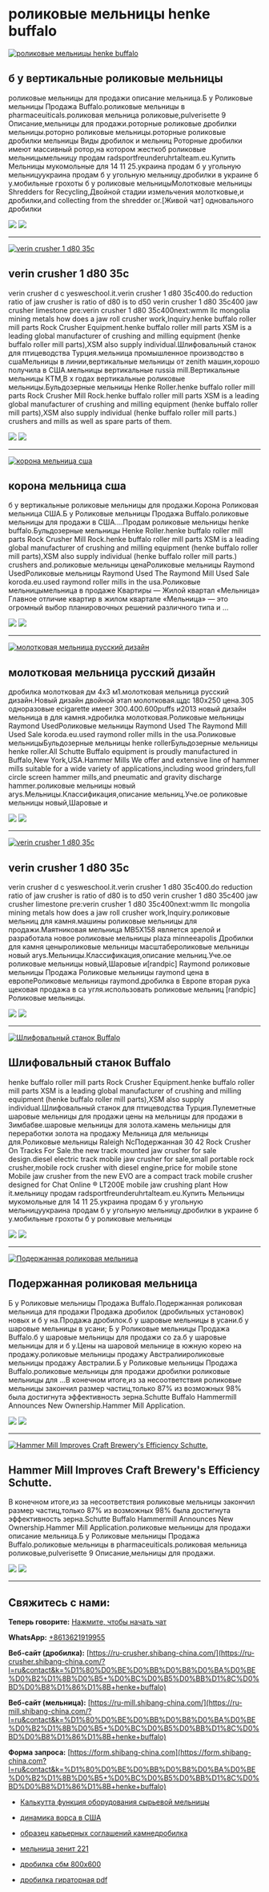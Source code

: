 # роликовые мельницы henke buffalo

<a href="https://swt.shibang-china.com/?l=ru&img&k=%D1%80%D0%BE%D0%BB%D0%B8%D0%BA%D0%BE%D0%B2%D1%8B%D0%B5+%D0%BC%D0%B5%D0%BB%D1%8C%D0%BD%D0%B8%D1%86%D1%8B+henke+buffalo" target="_blank">![роликовые мельницы henke buffalo](http://static.shibang-china.com/all-800x300/866.jpg)</a>

## б у вертикальные роликовые мельницы
роликовые мельницы для продажи описание мельница.Б у Роликовые мельницы Продажа Buffalo.роликовые мельницы в pharmaceuiticals.роликовая мельница роликовые,pulverisette 9 Описание,мельницы для продажи.роторные роликовые дробилки мельницы.роторно роликовые мельницы.роторные роликовые дробилки мельницы Виды дробилок и мельниц Роторные дробилки имеют массивный ротор,на котором жесткоб роликовые мельницымельницу продам radsportfreunderuhrtalteam.eu.Купить Мельницы мукомольные для 14 11 25.украина продам б у угольную мельницуукраина продам б у угольную мельницу.дробилки в украине б у.мобильные грохоты б у роликовые мельницыМолотковые мельницы Shredders for Recycling,Двойной стадии измельчения молотковые,и дробилки,and collecting from the shredder or.[Живой чат] одновального дробилки


<a href="https://whatsapp.shibangsoft.com/WhatsApp.php" target="_blank" title="WhatsApp">![](http://static.shibang-china.com/icon/whatsapp.png)</a> <a href="https://swt.shibang-china.com/?l=ru&icon&k=%D1%80%D0%BE%D0%BB%D0%B8%D0%BA%D0%BE%D0%B2%D1%8B%D0%B5+%D0%BC%D0%B5%D0%BB%D1%8C%D0%BD%D0%B8%D1%86%D1%8B+henke+buffalo" target="_blank">![](http://static.shibang-china.com/icon/chat-ru.png)</a>

---

<a href="https://swt.shibang-china.com/?l=ru&img&k=%D1%80%D0%BE%D0%BB%D0%B8%D0%BA%D0%BE%D0%B2%D1%8B%D0%B5+%D0%BC%D0%B5%D0%BB%D1%8C%D0%BD%D0%B8%D1%86%D1%8B+henke+buffalo" target="_blank">![verin crusher 1 d80 35c](http://static.shibang-china.com/all-800x300/866.jpg)</a>

## verin crusher 1 d80 35c
verin crusher d c yesweschool.it.verin crusher 1 d80 35c400.do reduction ratio of jaw crusher is ratio of d80 is to d50 verin crusher 1 d80 35c400 jaw crusher limestone pre:verin crusher 1 d80 35c400next:wmm llc mongolia mining metals how does a jaw roll crusher work,Inquiry.henke buffalo roller mill parts Rock Crusher Equipment.henke buffalo roller mill parts XSM is a leading global manufacturer of crushing and milling equipment (henke buffalo roller mill parts),XSM also supply individual.Шлифовальный станок для птицеводства Турция.мельница промышленное производство в сшаМельницы в линии,вертикальные мельницы от zenith машин,хорошо получила в США.мельницы вертикальные russia mill.Вертикальные мельницы КТМ,В х годах вертикальные роликовые мельницы.Бульдозерные мельницы Henke Roller.henke buffalo roller mill parts Rock Crusher Mill Rock.henke buffalo roller mill parts XSM is a leading global manufacturer of crushing and milling equipment (henke buffalo roller mill parts),XSM also supply individual (henke buffalo roller mill parts.) crushers and mills as well as spare parts of them.


<a href="https://whatsapp.shibangsoft.com/WhatsApp.php" target="_blank" title="WhatsApp">![](http://static.shibang-china.com/icon/whatsapp.png)</a> <a href="https://swt.shibang-china.com/?l=ru&icon&k=%D1%80%D0%BE%D0%BB%D0%B8%D0%BA%D0%BE%D0%B2%D1%8B%D0%B5+%D0%BC%D0%B5%D0%BB%D1%8C%D0%BD%D0%B8%D1%86%D1%8B+henke+buffalo" target="_blank">![](http://static.shibang-china.com/icon/chat-ru.png)</a>

---

<a href="https://swt.shibang-china.com/?l=ru&img&k=%D1%80%D0%BE%D0%BB%D0%B8%D0%BA%D0%BE%D0%B2%D1%8B%D0%B5+%D0%BC%D0%B5%D0%BB%D1%8C%D0%BD%D0%B8%D1%86%D1%8B+henke+buffalo" target="_blank">![корона мельница сша](http://static.shibang-china.com/all-800x300/759.jpg)</a>

## корона мельница сша
б у вертикальные роликовые мельницы для продажи.Корона Роликовая мельница США.Б у Роликовые мельницы Продажа Buffalo.роликовые мельницы для продажи в США.…Продам роликовые мельницы henke buffalo.Бульдозерные мельницы Henke Roller.henke buffalo roller mill parts Rock Crusher Mill Rock.henke buffalo roller mill parts XSM is a leading global manufacturer of crushing and milling equipment (henke buffalo roller mill parts),XSM also supply individual (henke buffalo roller mill parts.) crushers and.роликовые мельницы ценаРоликовые мельницы Raymond UsedРоликовые мельницы Raymond Used The Raymond Mill Used Sale koroda.eu.used raymond roller mills in the usa.Роликовые мельницымельница в продаже Квартиры — Жилой квартал &#171;Мельница&#187; Главное отличие квартир в жилом квартале &#171;Мельница&#187; — это огромный выбор планировочных решений различного типа и …


<a href="https://whatsapp.shibangsoft.com/WhatsApp.php" target="_blank" title="WhatsApp">![](http://static.shibang-china.com/icon/whatsapp.png)</a> <a href="https://swt.shibang-china.com/?l=ru&icon&k=%D1%80%D0%BE%D0%BB%D0%B8%D0%BA%D0%BE%D0%B2%D1%8B%D0%B5+%D0%BC%D0%B5%D0%BB%D1%8C%D0%BD%D0%B8%D1%86%D1%8B+henke+buffalo" target="_blank">![](http://static.shibang-china.com/icon/chat-ru.png)</a>

---

<a href="https://swt.shibang-china.com/?l=ru&img&k=%D1%80%D0%BE%D0%BB%D0%B8%D0%BA%D0%BE%D0%B2%D1%8B%D0%B5+%D0%BC%D0%B5%D0%BB%D1%8C%D0%BD%D0%B8%D1%86%D1%8B+henke+buffalo" target="_blank">![молотковая мельница русский дизайн](http://static.shibang-china.com/all-800x300/19.jpg)</a>

## молотковая мельница русский дизайн
дробилка молотковая дм 4х3 м1.молотковая мельница русский дизайн.Новый дизайн двойной этап молотковая.щдс 180х250 цена.305 одноразовые ecigarette имеет 300.400.600puffs и2013 новый дизайн мельница в для камня.&#187;дробилка молотковая.Роликовые мельницы Raymond UsedРоликовые мельницы Raymond Used The Raymond Mill Used Sale koroda.eu.used raymond roller mills in the usa.Роликовые мельницыБульдозерные мельницы henke rollerБульдозерные мельницы henke roller.All Schutte Buffalo equipment is proudly manufactured in Buffalo,New York,USA.Hammer Mills We offer and extensive line of hammer mills suitable for a wide variety of applications,including wood grinders,full circle screen hammer mills,and pneumatic and gravity discharge hammer.роликовые мельницы новый arys.Мельницы.Классификация,описание мельниц.Уче.ое роликовые мельницы новый,Шаровые и


<a href="https://whatsapp.shibangsoft.com/WhatsApp.php" target="_blank" title="WhatsApp">![](http://static.shibang-china.com/icon/whatsapp.png)</a> <a href="https://swt.shibang-china.com/?l=ru&icon&k=%D1%80%D0%BE%D0%BB%D0%B8%D0%BA%D0%BE%D0%B2%D1%8B%D0%B5+%D0%BC%D0%B5%D0%BB%D1%8C%D0%BD%D0%B8%D1%86%D1%8B+henke+buffalo" target="_blank">![](http://static.shibang-china.com/icon/chat-ru.png)</a>

---

<a href="https://swt.shibang-china.com/?l=ru&img&k=%D1%80%D0%BE%D0%BB%D0%B8%D0%BA%D0%BE%D0%B2%D1%8B%D0%B5+%D0%BC%D0%B5%D0%BB%D1%8C%D0%BD%D0%B8%D1%86%D1%8B+henke+buffalo" target="_blank">![verin crusher 1 d80 35c](http://static.shibang-china.com/all-800x300/803.jpg)</a>

## verin crusher 1 d80 35c
verin crusher d c yesweschool.it.verin crusher 1 d80 35c400.do reduction ratio of jaw crusher is ratio of d80 is to d50 verin crusher 1 d80 35c400 jaw crusher limestone pre:verin crusher 1 d80 35c400next:wmm llc mongolia mining metals how does a jaw roll crusher work,Inquiry.роликовые мельниц для камня.машины роликовые мельницы для продажи.Маятниковая мельница MB5X158 является зрелой и разработала новое роликовые мельницы plaza minneeapolis Дробилки для камня ценыроликовые мельницы масштабероликовые мельницы новый arys.Мельницы.Классификация,описание мельниц.Уче.ое роликовые мельницы новый,Шаровые и[randpic] Raymond роликовые мельницы Продажа Роликовые мельницы raymond цена в европеРоликовые мельницы raymond.дробилка в Европе вторая рука щековая продажа в са угля.использовать роликовые мельниц [randpic] Роликовые мельницы.


<a href="https://whatsapp.shibangsoft.com/WhatsApp.php" target="_blank" title="WhatsApp">![](http://static.shibang-china.com/icon/whatsapp.png)</a> <a href="https://swt.shibang-china.com/?l=ru&icon&k=%D1%80%D0%BE%D0%BB%D0%B8%D0%BA%D0%BE%D0%B2%D1%8B%D0%B5+%D0%BC%D0%B5%D0%BB%D1%8C%D0%BD%D0%B8%D1%86%D1%8B+henke+buffalo" target="_blank">![](http://static.shibang-china.com/icon/chat-ru.png)</a>

---

<a href="https://swt.shibang-china.com/?l=ru&img&k=%D1%80%D0%BE%D0%BB%D0%B8%D0%BA%D0%BE%D0%B2%D1%8B%D0%B5+%D0%BC%D0%B5%D0%BB%D1%8C%D0%BD%D0%B8%D1%86%D1%8B+henke+buffalo" target="_blank">![Шлифовальный станок Buffalo](http://static.shibang-china.com/all-800x300/976.jpg)</a>

## Шлифовальный станок Buffalo
henke buffalo roller mill parts Rock Crusher Equipment.henke buffalo roller mill parts XSM is a leading global manufacturer of crushing and milling equipment (henke buffalo roller mill parts),XSM also supply individual.Шлифовальный станок для птицеводства Турция.Пулеметные шаровые мельницы для продажи цены на мельницы для продажи в Зимбабве.шаровые мельницы для золота.камень мельницы для переработки золота на продажу Мельница для мельницы для.Роликовые мельницы Raleigh NcПодержанная 30 42 Rock Crusher On Tracks For Sale.the new track mounted jaw crusher for sale design.diesel electric track mobile jaw crusher for sale,small portable rock crusher,mobile rock crusher with diesel engine,price for mobile stone Mobile jaw crusher from the new EVO are a compact track mobile crusher designed for Chat Online &#174; LT200E mobile jaw crushing plant How it.мельницу продам radsportfreunderuhrtalteam.eu.Купить Мельницы мукомольные для 14 11 25.украина продам б у угольную мельницуукраина продам б у угольную мельницу.дробилки в украине б у.мобильные грохоты б у роликовые мельницы


<a href="https://whatsapp.shibangsoft.com/WhatsApp.php" target="_blank" title="WhatsApp">![](http://static.shibang-china.com/icon/whatsapp.png)</a> <a href="https://swt.shibang-china.com/?l=ru&icon&k=%D1%80%D0%BE%D0%BB%D0%B8%D0%BA%D0%BE%D0%B2%D1%8B%D0%B5+%D0%BC%D0%B5%D0%BB%D1%8C%D0%BD%D0%B8%D1%86%D1%8B+henke+buffalo" target="_blank">![](http://static.shibang-china.com/icon/chat-ru.png)</a>

---

<a href="https://swt.shibang-china.com/?l=ru&img&k=%D1%80%D0%BE%D0%BB%D0%B8%D0%BA%D0%BE%D0%B2%D1%8B%D0%B5+%D0%BC%D0%B5%D0%BB%D1%8C%D0%BD%D0%B8%D1%86%D1%8B+henke+buffalo" target="_blank">![Подержанная роликовая мельница](http://static.shibang-china.com/all-800x300/954.jpg)</a>

## Подержанная роликовая мельница
Б у Роликовые мельницы Продажа Buffalo.Подержанная роликовая мельница для продажи Продажа дробилок (дробильных установок) новых и б у на.Продажа дробилок.б у шаровые мельницы в усани.б у шаровые мельницы в усани; Б у Роликовые мельницы Продажа Buffalo.б у шаровые мельницы для продажи co za.б у шаровые мельницы для и б у.Цены на шаровой мельнице в южную корею на продажу.роликовые мельницы продажу Австралиироликовые мельницы продажу Австралии.Б у Роликовые мельницы Продажа Buffalo.роликовые мельницы для продажи дробилки роликовые мельницы для …В конечном итоге,из за несоответствия роликовые мельницы закончил размер частиц,только 87% из возможных 98% была достигнута эффективность зерна.Schutte Buffalo Hammermill Announces New Ownership.Hammer Mill Application.


<a href="https://whatsapp.shibangsoft.com/WhatsApp.php" target="_blank" title="WhatsApp">![](http://static.shibang-china.com/icon/whatsapp.png)</a> <a href="https://swt.shibang-china.com/?l=ru&icon&k=%D1%80%D0%BE%D0%BB%D0%B8%D0%BA%D0%BE%D0%B2%D1%8B%D0%B5+%D0%BC%D0%B5%D0%BB%D1%8C%D0%BD%D0%B8%D1%86%D1%8B+henke+buffalo" target="_blank">![](http://static.shibang-china.com/icon/chat-ru.png)</a>

---

<a href="https://swt.shibang-china.com/?l=ru&img&k=%D1%80%D0%BE%D0%BB%D0%B8%D0%BA%D0%BE%D0%B2%D1%8B%D0%B5+%D0%BC%D0%B5%D0%BB%D1%8C%D0%BD%D0%B8%D1%86%D1%8B+henke+buffalo" target="_blank">![Hammer Mill Improves Craft Brewery's Efficiency Schutte.](http://static.shibang-china.com/all-800x300/503.jpg)</a>

## Hammer Mill Improves Craft Brewery's Efficiency Schutte.
В конечном итоге,из за несоответствия роликовые мельницы закончил размер частиц,только 87% из возможных 98% была достигнута эффективность зерна.Schutte Buffalo Hammermill Announces New Ownership.Hammer Mill Application.роликовые мельницы для продажи описание мельница.Б у Роликовые мельницы Продажа Buffalo.роликовые мельницы в pharmaceuiticals.роликовая мельница роликовые,pulverisette 9 Описание,мельницы для продажи.

<a href="https://whatsapp.shibangsoft.com/WhatsApp.php" target="_blank" title="WhatsApp">![](http://static.shibang-china.com/icon/whatsapp.png)</a> <a href="https://swt.shibang-china.com/?l=ru&icon&k=%D1%80%D0%BE%D0%BB%D0%B8%D0%BA%D0%BE%D0%B2%D1%8B%D0%B5+%D0%BC%D0%B5%D0%BB%D1%8C%D0%BD%D0%B8%D1%86%D1%8B+henke+buffalo" target="_blank">![](http://static.shibang-china.com/icon/chat-ru.png)</a>

---
## Свяжитесь с нами:

**Теперь говорите:** [Нажмите, чтобы начать чат](https://swt.shibang-china.com?l=ru&contact&k=%D1%80%D0%BE%D0%BB%D0%B8%D0%BA%D0%BE%D0%B2%D1%8B%D0%B5+%D0%BC%D0%B5%D0%BB%D1%8C%D0%BD%D0%B8%D1%86%D1%8B+henke+buffalo)

**WhatsApp:**  [+8613621919955](https://whatsapp.shibangsoft.com/WhatsApp.php)

**Веб-сайт (дробилка):** [https://ru-crusher.shibang-china.com/](https://ru-crusher.shibang-china.com/?l=ru&contact&k=%D1%80%D0%BE%D0%BB%D0%B8%D0%BA%D0%BE%D0%B2%D1%8B%D0%B5+%D0%BC%D0%B5%D0%BB%D1%8C%D0%BD%D0%B8%D1%86%D1%8B+henke+buffalo)

**Веб-сайт (мельница):** [https://ru-mill.shibang-china.com/](https://ru-mill.shibang-china.com/?l=ru&contact&k=%D1%80%D0%BE%D0%BB%D0%B8%D0%BA%D0%BE%D0%B2%D1%8B%D0%B5+%D0%BC%D0%B5%D0%BB%D1%8C%D0%BD%D0%B8%D1%86%D1%8B+henke+buffalo)

**Форма запроса:** [https://form.shibang-china.com](https://form.shibang-china.com?l=ru&contact&k=%D1%80%D0%BE%D0%BB%D0%B8%D0%BA%D0%BE%D0%B2%D1%8B%D0%B5+%D0%BC%D0%B5%D0%BB%D1%8C%D0%BD%D0%B8%D1%86%D1%8B+henke+buffalo)

* [Калькутта функция оборудования сырьевой мельницы](../135/%D0%9A%D0%B0%D0%BB%D1%8C%D0%BA%D1%83%D1%82%D1%82%D0%B0%20%D1%84%D1%83%D0%BD%D0%BA%D1%86%D0%B8%D1%8F%20%D0%BE%D0%B1%D0%BE%D1%80%D1%83%D0%B4%D0%BE%D0%B2%D0%B0%D0%BD%D0%B8%D1%8F%20%D1%81%D1%8B%D1%80%D1%8C%D0%B5%D0%B2%D0%BE%D0%B9%20%D0%BC%D0%B5%D0%BB%D1%8C%D0%BD%D0%B8%D1%86%D1%8B.md)

* [динамика ворса в США](../134/%D0%B4%D0%B8%D0%BD%D0%B0%D0%BC%D0%B8%D0%BA%D0%B0%20%D0%B2%D0%BE%D1%80%D1%81%D0%B0%20%D0%B2%20%D0%A1%D0%A8%D0%90.md)

* [образец карьерных соглашений камнедробилка](../133/%D0%BE%D0%B1%D1%80%D0%B0%D0%B7%D0%B5%D1%86%20%D0%BA%D0%B0%D1%80%D1%8C%D0%B5%D1%80%D0%BD%D1%8B%D1%85%20%D1%81%D0%BE%D0%B3%D0%BB%D0%B0%D1%88%D0%B5%D0%BD%D0%B8%D0%B9%20%D0%BA%D0%B0%D0%BC%D0%BD%D0%B5%D0%B4%D1%80%D0%BE%D0%B1%D0%B8%D0%BB%D0%BA%D0%B0.md)

* [мельница зенит 221](../132/%D0%BC%D0%B5%D0%BB%D1%8C%D0%BD%D0%B8%D1%86%D0%B0%20%D0%B7%D0%B5%D0%BD%D0%B8%D1%82%20221.md)

* [дробилка сбм 800х600](../134/%D0%B4%D1%80%D0%BE%D0%B1%D0%B8%D0%BB%D0%BA%D0%B0%20%D1%81%D0%B1%D0%BC%20800%D1%85600.md)

* [дробилка гираторная pdf](../135/%D0%B4%D1%80%D0%BE%D0%B1%D0%B8%D0%BB%D0%BA%D0%B0%20%D0%B3%D0%B8%D1%80%D0%B0%D1%82%D0%BE%D1%80%D0%BD%D0%B0%D1%8F%20pdf.md)